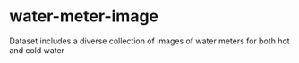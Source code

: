 # water-meter-image
Dataset includes a diverse collection of images of water meters for both hot and cold water
